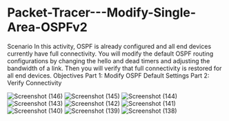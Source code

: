 # Packet-Tracer---Modify-Single-Area-OSPFv2
Scenario In this activity, OSPF is already configured and all end devices currently have full connectivity. You will modify the default OSPF routing configurations by changing the hello and dead timers and adjusting the bandwidth of a link. Then you will verify that full connectivity is restored for all end devices.
Objectives
Part 1: Modify OSPF Default Settings
Part 2: Verify Connectivity


![Screenshot (146)](https://github.com/AZGANG/Packet-Tracer---Modify-Single-Area-OSPFv2/assets/128199477/ee73b359-4795-4816-af72-d6bf199e7dcc)
![Screenshot (145)](https://github.com/AZGANG/Packet-Tracer---Modify-Single-Area-OSPFv2/assets/128199477/e1a6a766-7b36-47f8-a007-bad8c843576c)
![Screenshot (144)](https://github.com/AZGANG/Packet-Tracer---Modify-Single-Area-OSPFv2/assets/128199477/0271a184-d2ed-4044-a1ec-58ed7c0e93c0)
![Screenshot (143)](https://github.com/AZGANG/Packet-Tracer---Modify-Single-Area-OSPFv2/assets/128199477/baf8686c-55bd-4778-b8f8-2b3204d95ead)
![Screenshot (142)](https://github.com/AZGANG/Packet-Tracer---Modify-Single-Area-OSPFv2/assets/128199477/ddf234d8-0c04-44e6-9f34-25ed9b3ad0b6)
![Screenshot (141)](https://github.com/AZGANG/Packet-Tracer---Modify-Single-Area-OSPFv2/assets/128199477/ec7f8c8b-f135-4c77-a7b4-ad929039bfef)
![Screenshot (140)](https://github.com/AZGANG/Packet-Tracer---Modify-Single-Area-OSPFv2/assets/128199477/60d15389-3d90-4675-90d4-8ecd15ed5326)
![Screenshot (139)](https://github.com/AZGANG/Packet-Tracer---Modify-Single-Area-OSPFv2/assets/128199477/03a178cb-fc6b-47ef-805e-58ac1afed35f)
![Screenshot (138)](https://github.com/AZGANG/Packet-Tracer---Modify-Single-Area-OSPFv2/assets/128199477/4095c67c-2f47-48d1-9735-5acbbfbab930)
